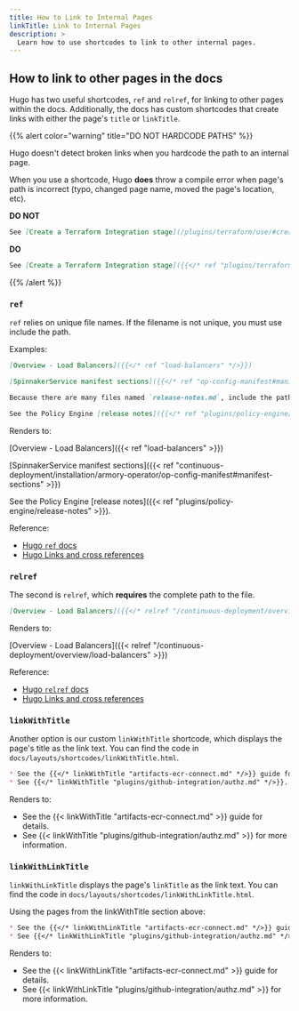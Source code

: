 ```yaml
---
title: How to Link to Internal Pages
linkTitle: Link to Internal Pages
description: >
  Learn how to use shortcodes to link to other internal pages.
---
```


## How to link to other pages in the docs

Hugo has two useful shortcodes, `ref` and `relref`, for linking to other pages within the docs. Additionally, the docs has custom shortcodes that create links with either the page's `title` or `linkTitle`.

{{% alert color="warning" title="DO NOT HARDCODE PATHS" %}}

Hugo doesn't detect broken links when you hardcode the path to an internal page.

When you use a shortcode, Hugo **does** throw a compile error when page's path is incorrect (typo, changed page name, moved the page's location, etc).

**DO NOT**

```markdown
See [Create a Terraform Integration stage](/plugins/terraform/use/#create-a-terraform-integration-stage)
 ```

**DO**

```markdown
See [Create a Terraform Integration stage]({{</* ref "plugins/terraform/use#create-a-terraform-integration-stage" */>}})
```

{{% /alert %}}

### `ref`

`ref` relies on unique file names. If the filename is not unique, you must use include the path.

Examples:

```markdown
[Overview - Load Balancers]({{</* ref "load-balancers" */>}})

[SpinnakerService manifest sections]({{</* ref "op-config-manifest#manifest-sections"  */>}})

Because there are many files named `release-notes.md`, include the path:

See the Policy Engine [release notes]({{</* ref "plugins/policy-engine/release-notes" */>}}).
```

Renders to:

[Overview - Load Balancers]({{< ref "load-balancers" >}})

[SpinnakerService  manifest sections]({{< ref "continuous-deployment/installation/armory-operator/op-config-manifest#manifest-sections"  >}})

See the Policy Engine [release notes]({{< ref "plugins/policy-engine/release-notes" >}}).



Reference:

- [Hugo `ref` docs](https://gohugo.io/content-management/shortcodes/#ref-and-relref)
- [Hugo Links and cross references](https://gohugo.io/content-management/cross-references/)

### `relref`

The second is `relref`, which **requires** the complete path to the file. 

```markdown
[Overview - Load Balancers]({{</* relref "/continuous-deployment/overview/load-balancers" */>}})
```

Renders to:

[Overview - Load Balancers]({{< relref "/continuous-deployment/overview/load-balancers" >}})

Reference:

* [Hugo `relref` docs](https://gohugo.io/content-management/shortcodes/#ref-and-relref)
* [Hugo Links and cross references](https://gohugo.io/content-management/cross-references/)

### `linkWithTitle`

Another option is our custom `linkWithTitle` shortcode, which displays the page's title as the link text. You can find the code in `docs/layouts/shortcodes/linkWithTitle.html`.

```markdown
* See the {{</* linkWithTitle "artifacts-ecr-connect.md" */>}} guide for details.
* See {{</* linkWithTitle "plugins/github-integration/authz.md" */>}}.
```

Renders to:

* See the {{< linkWithTitle "artifacts-ecr-connect.md" >}} guide for details.
* See {{< linkWithTitle "plugins/github-integration/authz.md" >}} for more information.

### `linkWithLinkTitle`

`linkWithLinkTitle` displays the page's `linkTitle` as the link text. You can find the code in `docs/layouts/shortcodes/linkWithLinkTitle.html`.

Using the pages from the linkWithTitle section above:

```markdown
* See the {{</* linkWithLinkTitle "artifacts-ecr-connect.md" */>}} guide for details.
* See {{</* linkWithLinkTitle "plugins/github-integration/authz.md" */>}}.
```

Renders to:

* See the {{< linkWithLinkTitle "artifacts-ecr-connect.md" >}} guide for details.
* See {{< linkWithLinkTitle "plugins/github-integration/authz.md" >}} for more information.